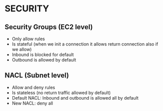 # SECURITY

## Security Groups (EC2 level)
* Only allow rules  
* Is stateful (when we init a connection it allows return connection also if we allow)
* Inbound is blocked for default
* Outbound is allowed by default

## NACL (Subnet level)
* Allow and deny rules
* Is stateless (no return traffic allowed by default)
* Default NACL: Inbound and outbound is allowed all by default
* New NACL: deny all
